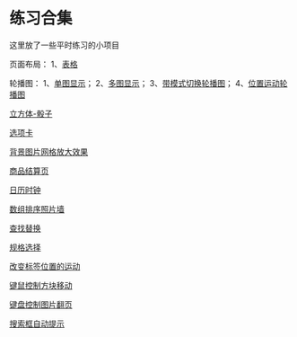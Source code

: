 # 练习合集
这里放了一些平时练习的小项目

页面布局：
1、[表格](https://imwangpan.github.io/Products/%E9%A1%B5%E9%9D%A2%E5%B8%83%E5%B1%80/%E5%AE%9A%E4%BD%8D.html)

轮播图：
1、[单图显示](https://imwangpan.github.io/Products/%E8%BD%AE%E6%92%AD%E5%9B%BE/%E8%BD%AE%E6%92%AD%E5%9B%BE-%E5%8D%95%E5%9B%BE%E6%98%BE%E7%A4%BA.html)；
2、[多图显示](https://imwangpan.github.io/Products/%E8%BD%AE%E6%92%AD%E5%9B%BE/%E8%BD%AE%E6%92%AD%E5%9B%BE-%E5%A4%9A%E5%9B%BE%E6%98%BE%E7%A4%BA.html)；
3、[带模式切换轮播图](https://imwangpan.github.io/Products/%E8%BD%AE%E6%92%AD%E5%9B%BE/index.html)；
4、[位置运动轮播图](https://imwangpan.github.io/Products/%E8%BD%AE%E6%92%AD%E5%9B%BE/index1.html)

[立方体-骰子](https://imwangpan.github.io/Products/%E7%AB%8B%E6%96%B9%E4%BD%93-%E9%AA%B0%E5%AD%90/)

[选项卡](https://imwangpan.github.io/Products/%E9%80%89%E9%A1%B9%E5%8D%A1/index.html)

[背景图片网格放大效果](https://imwangpan.github.io/Products/%E8%83%8C%E6%99%AF%E5%9B%BE%E7%89%87%E7%BD%91%E6%A0%BC%E6%94%BE%E5%A4%A7%E6%95%88%E6%9E%9C/index.html)

[商品结算页](https://imwangpan.github.io/Products/%E5%95%86%E5%93%81%E7%BB%93%E7%AE%97%E9%A1%B5/index.html)

[日历时钟](https://imwangpan.github.io/Products/%E6%97%A5%E5%8E%86%E6%97%B6%E9%92%9F/index.html)

[数组排序照片墙](https://imwangpan.github.io/Products/%E6%95%B0%E7%BB%84%E6%8E%92%E5%BA%8F%E7%85%A7%E7%89%87%E5%A2%99/index.html)

[查找替换](https://imwangpan.github.io/Products/%E6%9F%A5%E6%89%BE%E6%9B%BF%E6%8D%A2/index.html)

[规格选择](https://imwangpan.github.io/Products/%E8%A7%84%E6%A0%BC%E9%80%89%E6%8B%A9/index.html)

[改变标签位置的运动](https://imwangpan.github.io/Products/%E6%94%B9%E5%8F%98%E6%A0%87%E7%AD%BE%E4%BD%8D%E7%BD%AE%E7%9A%84%E8%BF%90%E5%8A%A8/index.html)

[键鼠控制方块移动](https://imwangpan.github.io/Products/%E9%94%AE%E9%BC%A0%E6%8E%A7%E5%88%B6%E6%96%B9%E5%9D%97%E7%A7%BB%E5%8A%A8/index.html)

[键盘控制图片翻页](https://imwangpan.github.io/Products/%E9%94%AE%E7%9B%98%E6%8E%A7%E5%88%B6%E5%9B%BE%E7%89%87%E7%BF%BB%E9%A1%B5/index.html)

[搜索框自动提示](https://imwangpan.github.io/Products/%E6%90%9C%E7%B4%A2%E6%A1%86%E8%87%AA%E5%8A%A8%E6%8F%90%E7%A4%BA/index.html)
